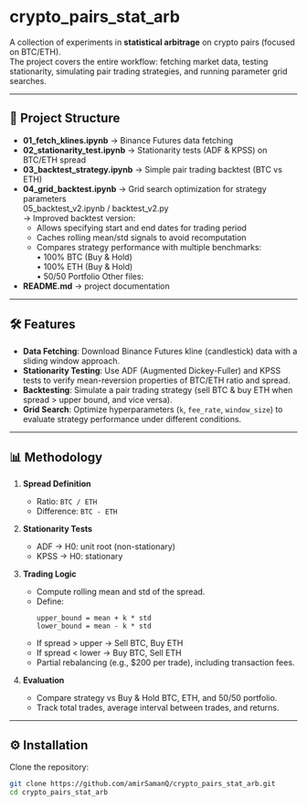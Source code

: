 # crypto_pairs_stat_arb

A collection of experiments in **statistical arbitrage** on crypto pairs (focused on BTC/ETH).  
The project covers the entire workflow: fetching market data, testing stationarity, simulating pair trading strategies, and running parameter grid searches.

---

## 📂 Project Structure

- **01_fetch_klines.ipynb** → Binance Futures data fetching  
- **02_stationarity_test.ipynb** → Stationarity tests (ADF & KPSS) on BTC/ETH spread  
- **03_backtest_strategy.ipynb** → Simple pair trading backtest (BTC vs ETH)  
- **04_grid_backtest.ipynb** → Grid search optimization for strategy parameters  
05_backtest_v2.ipynb / backtest_v2.py  
→ Improved backtest version:  
   - Allows specifying start and end dates for trading period  
   - Caches rolling mean/std signals to avoid recomputation  
   - Compares strategy performance with multiple benchmarks:  
     • 100% BTC (Buy & Hold)  
     • 100% ETH (Buy & Hold)  
     • 50/50 Portfolio
Other files:
- **README.md** → project documentation  


---

## 🛠 Features

- **Data Fetching**: Download Binance Futures kline (candlestick) data with a sliding window approach.
- **Stationarity Testing**: Use ADF (Augmented Dickey-Fuller) and KPSS tests to verify mean-reversion properties of BTC/ETH ratio and spread.
- **Backtesting**: Simulate a pair trading strategy (sell BTC & buy ETH when spread > upper bound, and vice versa).
- **Grid Search**: Optimize hyperparameters (`k`, `fee_rate`, `window_size`) to evaluate strategy performance under different conditions.

---

## 📊 Methodology

1. **Spread Definition**  
   - Ratio: `BTC / ETH`  
   - Difference: `BTC - ETH`  

2. **Stationarity Tests**  
   - ADF → H0: unit root (non-stationary)  
   - KPSS → H0: stationary  

3. **Trading Logic**  
   - Compute rolling mean and std of the spread.  
   - Define:
     ```
     upper_bound = mean + k * std
     lower_bound = mean - k * std
     ```
   - If spread > upper → Sell BTC, Buy ETH  
   - If spread < lower → Buy BTC, Sell ETH  
   - Partial rebalancing (e.g., $200 per trade), including transaction fees.

4. **Evaluation**  
   - Compare strategy vs Buy & Hold BTC, ETH, and 50/50 portfolio.  
   - Track total trades, average interval between trades, and returns.  

---

## ⚙️ Installation

Clone the repository:
```bash
git clone https://github.com/amirSamanQ/crypto_pairs_stat_arb.git
cd crypto_pairs_stat_arb
